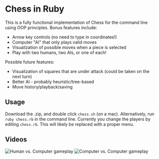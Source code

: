 # Chess in Ruby

This is a fully functional implementation of Chess for the command line using OOP principles. Bonus features include:

* Arrow key controls (no need to type in coordinates!)
* Computer "AI" that only plays valid moves
* Visualization of possible moves when a piece is selected
* Play with two humans, two AIs, or one of each!

Possible future features:

* Visualization of squares that are under attack (could be taken on the next turn)
* Better AI - probably heuristic/tree-based
* Move history/playback/saving

## Usage

Download the .zip, and double click `chess.sh` (on a mac). Alternatively, run `ruby chess.rb` in the command line.
Currently you change the players by editing `chess.rb`. This will likely be replaced with a proper menu.

## Videos

![Human vs. Computer gameplay](/../videos/videos/gameplay.gif?raw=true "Human vs. Computer Gameplay")
![Computer vs. Computer gameplay](/../videos/videos/autoplay.gif?raw=true "Computer vs. Computer Gameplay")
